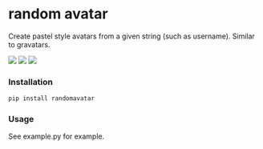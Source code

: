 random avatar
======

Create pastel style avatars from a given string (such as username). Similar to gravatars.

![](http://i.imgflash.com/s8ue.png "")
![](http://i.imgflash.com/s7ue.png "")
![](http://i.imgflash.com/s9ue.png "")

### Installation

```bash
pip install randomavatar
```

### Usage

See example.py for example.
